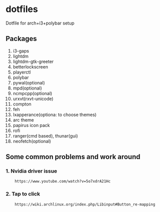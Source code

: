 # dotfiles
Dotfile for arch+i3+polybar setup

## Packages
1. i3-gaps
2. lightdm
3. lightdm-gtk-greeter
4. betterlockscreen
5. playerctl
6. polybar
7. pywal(optional)
8. mpd(optional)
9. ncmpcpp(optional)
10. urxvt(rxvt-unicode)
11. compton
12. feh
13. lxapperance(optiona: to choose themes)
14. arc theme
15. papirus icon pack
16. rofi
17. ranger(cmd based), thunar(gui)
18. neofetch(optional)

## Some common problems and work around
### 1. Nvidia driver issue
        https://www.youtube.com/watch?v=5o7xdrA21Hc
### 2. Tap to click
        https://wiki.archlinux.org/index.php/Libinput#Button_re-mapping
 

